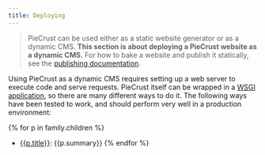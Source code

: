 ```yaml
---
title: Deploying
---
```


> PieCrust can be used either as a static website generator or as a dynamic CMS.
> **This section is about deploying a PieCrust website as a dynamic CMS.** For
> how to bake a website and publish it statically, see the [publishing
> documentation][publish].

Using PieCrust as a dynamic CMS requires setting up a web server to execute code
and serve requests. PieCrust itself can be wrapped in a [WSGI
application][wsgi], so there are many different ways to do it. The following
ways have been tested to work, and should perform very well in a production
environment:

{% for p in family.children %}
* [{{p.title}}]({{p.url}}): {{p.summary}}
{% endfor %}

[publish]: {{docurl('publishing')}}
[wsgi]: https://en.wikipedia.org/wiki/Web_Server_Gateway_Interface

